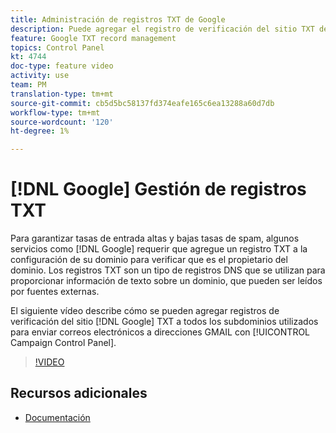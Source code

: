```yaml
---
title: Administración de registros TXT de Google
description: Puede agregar el registro de verificación del sitio TXT de Google a todos los subdominios utilizados para enviar correos electrónicos a direcciones GMAIL a través del Panel de control de Campaña.
feature: Google TXT record management
topics: Control Panel
kt: 4744
doc-type: feature video
activity: use
team: PM
translation-type: tm+mt
source-git-commit: cb5d5bc58137fd374eafe165c6ea13288a60d7db
workflow-type: tm+mt
source-wordcount: '120'
ht-degree: 1%

---
```



# [!DNL Google] Gestión de registros TXT

Para garantizar tasas de entrada altas y bajas tasas de spam, algunos servicios como [!DNL Google] requerir que agregue un registro TXT a la configuración de su dominio para verificar que es el propietario del dominio. Los registros TXT son un tipo de registros DNS que se utilizan para proporcionar información de texto sobre un dominio, que pueden ser leídos por fuentes externas.

El siguiente vídeo describe cómo se pueden agregar registros de verificación del sitio [!DNL Google] TXT a todos los subdominios utilizados para enviar correos electrónicos a direcciones GMAIL con [!UICONTROL Campaign Control Panel].

>[!VIDEO](https://video.tv.adobe.com/v/32369?quality=12)

## Recursos adicionales

* [Documentación](https://docs.adobe.com/content/help/en/control-panel/using/subdomains-and-certificates/managing-txt-records.html)
